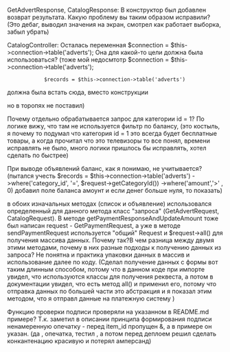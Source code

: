 GetAdvertResponse,  CatalogResponse:
В конструктор был добавлен возврат результата. Какую проблему вы таким образом исправили?
(Это дебаг, выводил значения на экран, смотрел как работает выборка, забыл убрать)

CatalogController:
Осталась переменная $connection =  $this->connection->table('adverts');
Она для какой-то цели должна была использоваться?
(тоже мой недосмтотр 
$connection =  $this->connection->table('adverts');

                $records = $this->connection->table('adverts')
  должна была встать сюда, вместо конструкции 

но в торопях не поставил)


Почему отдельно обрабатывается запрос для категории id = 1? По логике вижу, что там не используется фильтр по балансу,
(это костыль, я почему то подумал что категория id = 1 это всегда будет бесплатные товары, а когда прочитал что это телевизоры то все понял, времени исправлять не было, много логики пришлось бы исправлять, хотел сделать по быстрее)

При выводе объявлений баланс, как я понимаю, не учитывается?
(пытался учесть
$records = $this->connection->table('adverts')
                ->where('category_id', '=', $request->getCategoryId())
                ->where('amount','>' , 0)
                добавил поле баланса амоунт и если денег больше нуля, то показать)
                
в обоих изначальных методах (список и объявление) использовался определенный для данного метода класс "запроса" (GetAdvertRequest, CatalogRequest).
В методе getPaymentResponseAndUpdateAmount тоже был написан request - GetPaymentRequest, а уже в методе sendPaymentRequest используется "общий" Request и $request->all() для получения массива данных. Почему так?В чем разница между двумя этими методами, почему в них разные подходы к получению данных из запроса?
                                                                                                                                                                                                                   Не понятна и практика упаковки данных в массив и использование далее по коду.
(Сделал получение данных  с формы вот таким длинным способом, потому что в данном коде при импорте увидел, что используются классы для получения реквеста,  а потом в документации увидел, что есть метод all() и применил его, потому что отправка данных по большей части это абстракция и я показал этим методом, что я отправл данные на платежную систему )

Функцию проверки подписи проверяли на указанном в README.md примере? Т.к. заметил в описании принципа формирования подписи ненамеренную опечатку - перед item_id пропущен &, а в примере он указан.
(да , опечатка, тестил , а потом перед деплоем решил сделать конкантенацию красивую и потерял амперсанд)


